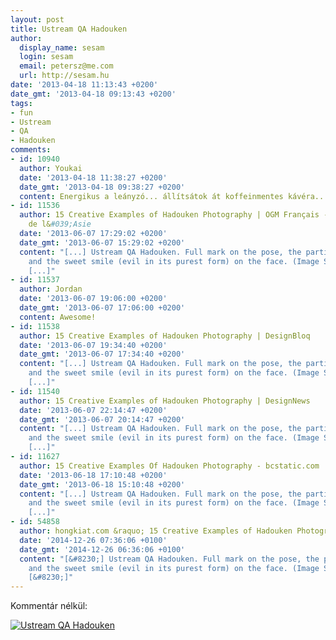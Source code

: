 ```yaml
---
layout: post
title: Ustream QA Hadouken
author:
  display_name: sesam
  login: sesam
  email: petersz@me.com
  url: http://sesam.hu
date: '2013-04-18 11:13:43 +0200'
date_gmt: '2013-04-18 09:13:43 +0200'
tags:
- fun
- Ustream
- QA
- Hadouken
comments:
- id: 10940
  author: Youkai
  date: '2013-04-18 11:38:27 +0200'
  date_gmt: '2013-04-18 09:38:27 +0200'
  content: Energikus a leányzó... állítsátok át koffeinmentes kávéra....:P
- id: 11536
  author: 15 Creative Examples of Hadouken Photography | OGM Français - Une vue terrifiante
    de l&#039;Asie
  date: '2013-06-07 17:29:02 +0200'
  date_gmt: '2013-06-07 15:29:02 +0200'
  content: "[...] Ustream QA Hadouken. Full mark on the pose, the particle effect,
    and the sweet smile (evil in its purest form) on the face. (Image Source: SeSam)
    [...]"
- id: 11537
  author: Jordan
  date: '2013-06-07 19:06:00 +0200'
  date_gmt: '2013-06-07 17:06:00 +0200'
  content: Awesome!
- id: 11538
  author: 15 Creative Examples of Hadouken Photography | DesignBloq
  date: '2013-06-07 19:34:40 +0200'
  date_gmt: '2013-06-07 17:34:40 +0200'
  content: "[...] Ustream QA Hadouken. Full mark on the pose, the particle effect,
    and the sweet smile (evil in its purest form) on the face. (Image Source: SeSam)
    [...]"
- id: 11540
  author: 15 Creative Examples of Hadouken Photography | DesignNews
  date: '2013-06-07 22:14:47 +0200'
  date_gmt: '2013-06-07 20:14:47 +0200'
  content: "[...] Ustream QA Hadouken. Full mark on the pose, the particle effect,
    and the sweet smile (evil in its purest form) on the face. (Image Source: SeSam)
    [...]"
- id: 11627
  author: 15 Creative Examples Of Hadouken Photography - bcstatic.com
  date: '2013-06-18 17:10:48 +0200'
  date_gmt: '2013-06-18 15:10:48 +0200'
  content: "[...] Ustream QA Hadouken. Full mark on the pose, the particle effect,
    and the sweet smile (evil in its purest form) on the face. (Image Source: SeSam)
    [...]"
- id: 54858
  author: hongkiat.com &raquo; 15 Creative Examples of Hadouken Photography
  date: '2014-12-26 07:36:06 +0100'
  date_gmt: '2014-12-26 06:36:06 +0100'
  content: "[&#8230;] Ustream QA Hadouken. Full mark on the pose, the particle effect,
    and the sweet smile (evil in its purest form) on the face. (Image Source: SeSam)
    [&#8230;]"
---
```


Kommentár nélkül:

[![Ustream QA Hadouken](http://sesam.hu/wp-content/uploads/2013/04/IMG_0687_hadouken-1024x576.jpg)](http://sesam.hu/wp-content/uploads/2013/04/IMG_0687_hadouken.jpg)
